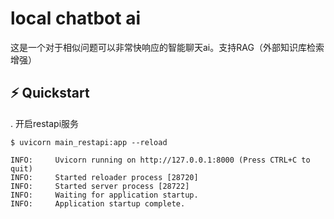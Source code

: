 # local chatbot ai

这是一个对于相似问题可以非常快响应的智能聊天ai。支持RAG（外部知识库检索增强）

## ⚡️ Quickstart

. 开启restapi服务

```shell
$ uvicorn main_restapi:app --reload

INFO:     Uvicorn running on http://127.0.0.1:8000 (Press CTRL+C to quit)
INFO:     Started reloader process [28720]
INFO:     Started server process [28722]
INFO:     Waiting for application startup.
INFO:     Application startup complete.
```
